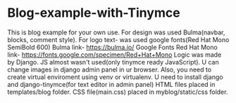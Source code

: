 # Blog-example-with-Tinymce
This is blog example for your own use.
For design was used Bulma(navbar, blocks, comment style). For logo text- was used google fonts(Red Hat Mono SemiBold 600)
Bulma link- https://bulma.io/
Google Fonts Red Hat Mono link- https://fonts.google.com/specimen/Red+Hat+Mono
Logic was made by Django. JS almost wasn't used(only tinymce ready JavaScript).
U can change images in django admin panel in ur browser.
Also, you need to create virtual enviroment using venv or virtualenv. U need to install django and django-tinymce(for text editor in admin panel)
HTML files placed in templates/blog folder. CSS file(main.css) placed in myblog/static/css folder.
